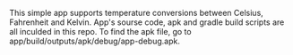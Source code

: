This simple app supports temperature conversions between Celsius, Fahrenheit and Kelvin. 
App's sourse code, apk and gradle build scripts are all inculded in this repo. 
To find the apk file, go to app/build/outputs/apk/debug/app-debug.apk.
